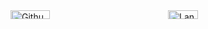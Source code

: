 <div style="display: grid; grid-template-columns: 40% 10% 40%; width: 100%; margin: 0; padding: 0">
  <img style="width: 56%; height: 50%;" src="https://github-readme-stats.vercel.app/api?username=dadolyner&show_icons=true&theme=radical" alt="GithubStats.png" />
  <br/>
  <img style="width: 49%; height: 50%;" src="https://github-readme-stats.vercel.app/api/top-langs/?username=dadolyner&layout=compact&theme=radical" alt="Languages.png" />
</div>

